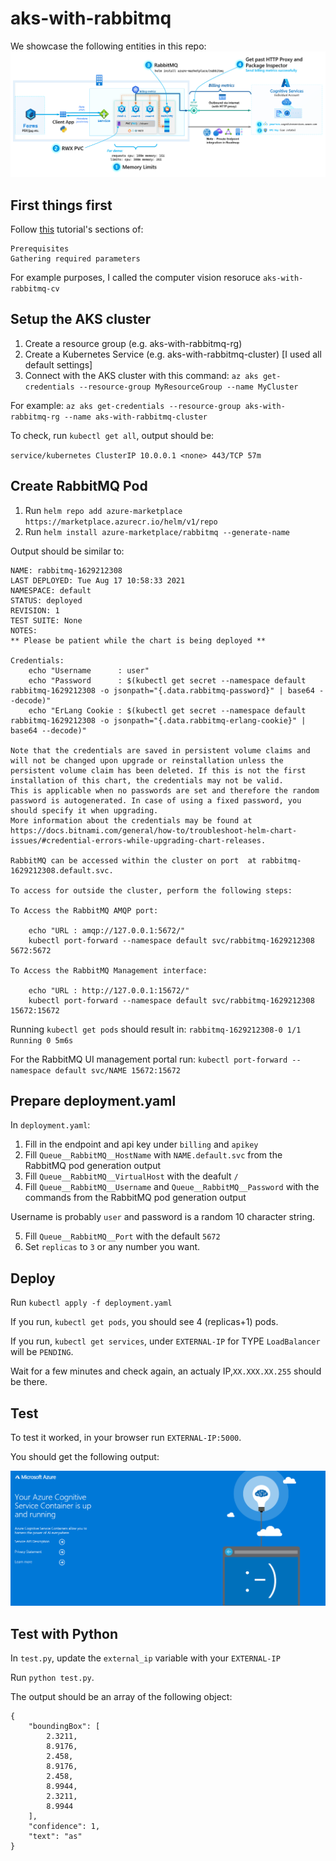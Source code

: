 # aks-with-rabbitmq

We showcase the following entities in this repo:
![Architecture Diagram](Architecture.png)

## First things first

Follow [this](https://docs.microsoft.com/en-us/azure/cognitive-services/computer-vision/deploy-computer-vision-on-premises#deploy-multiple-v3-containers-on-the-kubernetes-cluster) tutorial's sections of:

```
Prerequisites
Gathering required parameters
```

For example purposes, I called the computer vision resoruce `aks-with-rabbitmq-cv`

## Setup the AKS cluster

1. Create a resource group (e.g. aks-with-rabbitmq-rg)
2. Create a Kubernetes Service (e.g. aks-with-rabbitmq-cluster) [I used all default settings]
3. Connect with the AKS cluster with this command:
   `az aks get-credentials --resource-group MyResourceGroup --name MyCluster`

For example:
`az aks get-credentials --resource-group aks-with-rabbitmq-rg --name aks-with-rabbitmq-cluster`

To check, run `kubectl get all`, output should be:

`service/kubernetes ClusterIP 10.0.0.1 <none> 443/TCP 57m `

## Create RabbitMQ Pod

1. Run `helm repo add azure-marketplace https://marketplace.azurecr.io/helm/v1/repo`
2. Run `helm install azure-marketplace/rabbitmq --generate-name`

Output should be similar to:

```
NAME: rabbitmq-1629212308
LAST DEPLOYED: Tue Aug 17 10:58:33 2021
NAMESPACE: default
STATUS: deployed
REVISION: 1
TEST SUITE: None
NOTES:
** Please be patient while the chart is being deployed **

Credentials:
    echo "Username      : user"
    echo "Password      : $(kubectl get secret --namespace default rabbitmq-1629212308 -o jsonpath="{.data.rabbitmq-password}" | base64 --decode)"
    echo "ErLang Cookie : $(kubectl get secret --namespace default rabbitmq-1629212308 -o jsonpath="{.data.rabbitmq-erlang-cookie}" | base64 --decode)"

Note that the credentials are saved in persistent volume claims and will not be changed upon upgrade or reinstallation unless the persistent volume claim has been deleted. If this is not the first installation of this chart, the credentials may not be valid.
This is applicable when no passwords are set and therefore the random password is autogenerated. In case of using a fixed password, you should specify it when upgrading.
More information about the credentials may be found at https://docs.bitnami.com/general/how-to/troubleshoot-helm-chart-issues/#credential-errors-while-upgrading-chart-releases.

RabbitMQ can be accessed within the cluster on port  at rabbitmq-1629212308.default.svc.

To access for outside the cluster, perform the following steps:

To Access the RabbitMQ AMQP port:

    echo "URL : amqp://127.0.0.1:5672/"
    kubectl port-forward --namespace default svc/rabbitmq-1629212308 5672:5672

To Access the RabbitMQ Management interface:

    echo "URL : http://127.0.0.1:15672/"
    kubectl port-forward --namespace default svc/rabbitmq-1629212308 15672:15672
```

Running `kubectl get pods` should result in:
`rabbitmq-1629212308-0 1/1 Running 0 5m6s`

For the RabbitMQ UI management portal run:
`kubectl port-forward --namespace default svc/NAME 15672:15672`

## Prepare deployment.yaml

In `deployment.yaml`:

1. Fill in the endpoint and api key under `billing` and `apikey`
2. Fill `Queue__RabbitMQ__HostName` with `NAME.default.svc` from the RabbitMQ pod generation output
3. Fill `Queue__RabbitMQ__VirtualHost` with the deafult `/`
4. Fill `Queue__RabbitMQ__Username` and `Queue__RabbitMQ__Password` with the commands from the RabbitMQ pod generation output

Username is probably `user` and password is a random 10 character string.

5. Fill `Queue__RabbitMQ__Port` with the default `5672`
6. Set `replicas` to `3` or any number you want.

## Deploy

Run `kubectl apply -f deployment.yaml`

If you run, `kubectl get pods`, you should see 4 (replicas+1) pods.

If you run, `kubectl get services`, under `EXTERNAL-IP` for TYPE `LoadBalancer` will be `PENDING`.

Wait for a few minutes and check again, an actualy IP,`XX.XXX.XX.255` should be there.

## Test

To test it worked, in your browser run `EXTERNAL-IP:5000`.

You should get the following output:

![Screenshot](success.png)

## Test with Python

In `test.py`, update the `external_ip` variable with your `EXTERNAL-IP`

Run `python test.py`.

The output should be an array of the following object:

```
{
    "boundingBox": [
        2.3211,
        8.9176,
        2.458,
        8.9176,
        2.458,
        8.9944,
        2.3211,
        8.9944
    ],
    "confidence": 1,
    "text": "as"
}
```
